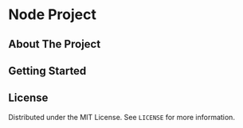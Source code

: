 # Node Project

## About The Project

## Getting Started

## License

Distributed under the MIT License. See `LICENSE` for more information.